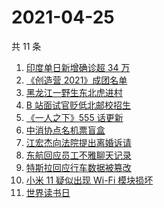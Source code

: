 # 2021-04-25

共 11 条

<!-- BEGIN ZHIHUSEARCH -->
<!-- 最后更新时间 Sun Apr 25 2021 05:02:14 GMT+0800 (China Standard Time) -->
1. [印度单日新增确诊超 34 万](https://www.zhihu.com/search?q=印度疫情)
1. [《创造营 2021》成团名单](https://www.zhihu.com/search?q=创造营成团名单)
1. [黑龙江一野生东北虎进村](https://www.zhihu.com/search?q=野生东北虎)
1. [B 站面试官贬低北邮校招生](https://www.zhihu.com/search?q=b站北邮)
1. [《一人之下》555 话更新](https://www.zhihu.com/search?q=一人之下)
1. [中消协点名机票盲盒](https://www.zhihu.com/search?q=机票盲盒)
1. [江宏杰向法院提出离婚诉请](https://www.zhihu.com/search?q=福原爱江宏杰离婚)
1. [东航回应员工不雅聊天记录](https://www.zhihu.com/search?q=东航空姐)
1. [特斯拉回应行车数据被篡改](https://www.zhihu.com/search?q=特斯拉行车数据)
1. [小米 11 疑似出现 Wi-Fi 模块损坏](https://www.zhihu.com/search?q=小米11烧主板)
1. [世界读书日](https://www.zhihu.com/search?q=世界读书日)
<!-- END ZHIHUSEARCH -->
